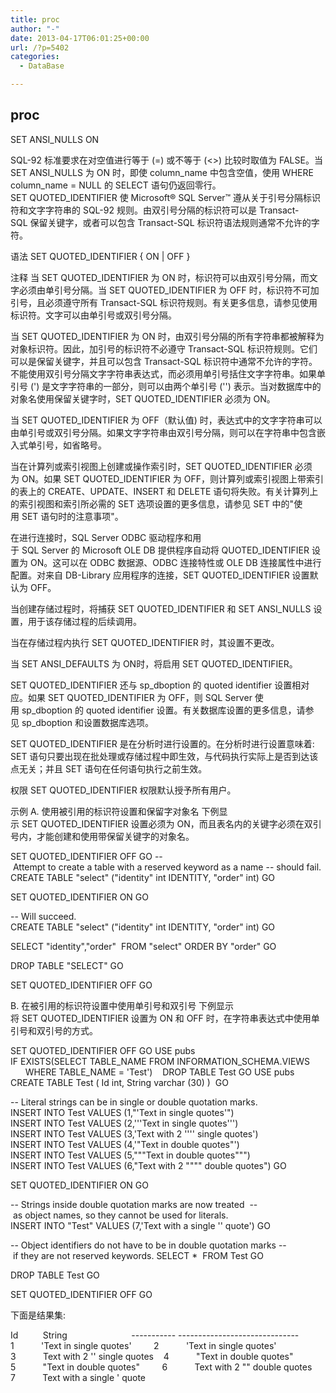 ```yaml
---
title: proc
author: "-"
date: 2013-04-17T06:01:25+00:00
url: /?p=5402
categories:
  - DataBase

---
```

## proc
SET ANSI_NULLS ON

SQL-92 标准要求在对空值进行等于 (=) 或不等于 (<>) 比较时取值为 FALSE。当 SET ANSI_NULLS 为 ON 时，即使 column_name 中包含空值，使用 WHERE column_name = NULL 的 SELECT 语句仍返回零行。
SET QUOTED_IDENTIFIER
使 Microsoft® SQL Server™ 遵从关于引号分隔标识符和文字字符串的 SQL-92 规则。由双引号分隔的标识符可以是 Transact-SQL 保留关键字，或者可以包含 Transact-SQL 标识符语法规则通常不允许的字符。

语法
SET QUOTED_IDENTIFIER { ON | OFF }

注释
当 SET QUOTED_IDENTIFIER 为 ON 时，标识符可以由双引号分隔，而文字必须由单引号分隔。当 SET QUOTED_IDENTIFIER 为 OFF 时，标识符不可加引号，且必须遵守所有 Transact-SQL 标识符规则。有关更多信息，请参见使用标识符。文字可以由单引号或双引号分隔。

当 SET QUOTED_IDENTIFIER 为 ON 时，由双引号分隔的所有字符串都被解释为对象标识符。因此，加引号的标识符不必遵守 Transact-SQL 标识符规则。它们可以是保留关键字，并且可以包含 Transact-SQL 标识符中通常不允许的字符。不能使用双引号分隔文字字符串表达式，而必须用单引号括住文字字符串。如果单引号 (') 是文字字符串的一部分，则可以由两个单引号 ('') 表示。当对数据库中的对象名使用保留关键字时，SET QUOTED_IDENTIFIER 必须为 ON。

当 SET QUOTED_IDENTIFIER 为 OFF（默认值) 时，表达式中的文字字符串可以由单引号或双引号分隔。如果文字字符串由双引号分隔，则可以在字符串中包含嵌入式单引号，如省略号。

当在计算列或索引视图上创建或操作索引时，SET QUOTED_IDENTIFIER 必须为 ON。如果 SET QUOTED_IDENTIFIER 为 OFF，则计算列或索引视图上带索引的表上的 CREATE、UPDATE、INSERT 和 DELETE 语句将失败。有关计算列上的索引视图和索引所必需的 SET 选项设置的更多信息，请参见 SET 中的"使用 SET 语句时的注意事项"。

在进行连接时，SQL Server ODBC 驱动程序和用于 SQL Server 的 Microsoft OLE DB 提供程序自动将 QUOTED_IDENTIFIER 设置为 ON。这可以在 ODBC 数据源、ODBC 连接特性或 OLE DB 连接属性中进行配置。对来自 DB-Library 应用程序的连接，SET QUOTED_IDENTIFIER 设置默认为 OFF。

当创建存储过程时，将捕获 SET QUOTED_IDENTIFIER 和 SET ANSI_NULLS 设置，用于该存储过程的后续调用。

当在存储过程内执行 SET QUOTED_IDENTIFIER 时，其设置不更改。

当 SET ANSI_DEFAULTS 为 ON时，将启用 SET QUOTED_IDENTIFIER。

SET QUOTED_IDENTIFIER 还与 sp_dboption 的 quoted identifier 设置相对应。如果 SET QUOTED_IDENTIFIER 为 OFF，则 SQL Server 使用 sp_dboption 的 quoted identifier 设置。有关数据库设置的更多信息，请参见 sp_dboption 和设置数据库选项。

SET QUOTED_IDENTIFIER 是在分析时进行设置的。在分析时进行设置意味着: SET 语句只要出现在批处理或存储过程中即生效，与代码执行实际上是否到达该点无关；并且 SET 语句在任何语句执行之前生效。

权限
SET QUOTED_IDENTIFIER 权限默认授予所有用户。

示例
A. 使用被引用的标识符设置和保留字对象名
下例显示 SET QUOTED_IDENTIFIER 设置必须为 ON，而且表名内的关键字必须在双引号内，才能创建和使用带保留关键字的对象名。

SET QUOTED_IDENTIFIER OFF
GO
-- Attempt to create a table with a reserved keyword as a name
-- should fail.
CREATE TABLE "select" ("identity" int IDENTITY, "order" int)
GO

SET QUOTED_IDENTIFIER ON
GO

-- Will succeed.
CREATE TABLE "select" ("identity" int IDENTITY, "order" int)
GO

SELECT "identity","order" 
FROM "select"
ORDER BY "order"
GO

DROP TABLE "SELECT"
GO

SET QUOTED_IDENTIFIER OFF
GO

B. 在被引用的标识符设置中使用单引号和双引号
下例显示将 SET QUOTED_IDENTIFIER 设置为 ON 和 OFF 时，在字符串表达式中使用单引号和双引号的方式。

SET QUOTED_IDENTIFIER OFF
GO
USE pubs
IF EXISTS(SELECT TABLE_NAME FROM INFORMATION_SCHEMA.VIEWS
      WHERE TABLE_NAME = 'Test')
   DROP TABLE Test
GO
USE pubs
CREATE TABLE Test ( Id int, String varchar (30) ) 
GO

-- Literal strings can be in single or double quotation marks.
INSERT INTO Test VALUES (1,"'Text in single quotes'")
INSERT INTO Test VALUES (2,'''Text in single quotes''')
INSERT INTO Test VALUES (3,'Text with 2 '''' single quotes')
INSERT INTO Test VALUES (4,'"Text in double quotes"')
INSERT INTO Test VALUES (5,"""Text in double quotes""")
INSERT INTO Test VALUES (6,"Text with 2 """" double quotes")
GO

SET QUOTED_IDENTIFIER ON
GO

-- Strings inside double quotation marks are now treated 
-- as object names, so they cannot be used for literals.
INSERT INTO "Test" VALUES (7,'Text with a single '' quote')
GO

-- Object identifiers do not have to be in double quotation marks
-- if they are not reserved keywords.
SELECT * 
FROM Test
GO

DROP TABLE Test
GO

SET QUOTED_IDENTIFIER OFF
GO

下面是结果集: 

Id          String                         
----------- ------------------------------ 
1           'Text in single quotes'        
2           'Text in single quotes'        
3           Text with 2 '' single quotes   
4           "Text in double quotes"        
5           "Text in double quotes"        
6           Text with 2 "" double quotes   
7           Text with a single ' quote